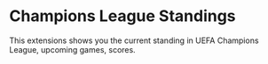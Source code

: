 # Champions League Standings

This extensions shows you the current standing in UEFA Champions League, upcoming games, scores.